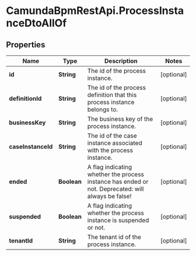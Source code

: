 # CamundaBpmRestApi.ProcessInstanceDtoAllOf

## Properties

Name | Type | Description | Notes
------------ | ------------- | ------------- | -------------
**id** | **String** | The id of the process instance. | [optional] 
**definitionId** | **String** | The id of the process definition that this process instance belongs to. | [optional] 
**businessKey** | **String** | The business key of the process instance. | [optional] 
**caseInstanceId** | **String** | The id of the case instance associated with the process instance. | [optional] 
**ended** | **Boolean** | A flag indicating whether the process instance has ended or not. Deprecated: will always be false! | [optional] 
**suspended** | **Boolean** | A flag indicating whether the process instance is suspended or not. | [optional] 
**tenantId** | **String** | The tenant id of the process instance. | [optional] 


